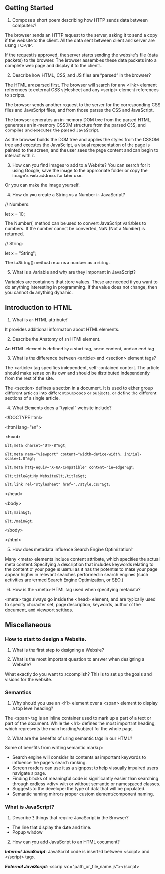 
## Getting Started

1. Compose a short poem describing how HTTP sends data between computers? 

The browser sends an HTTP request to the server, asking it to send a copy if the website to the client. All the data sent between client and server are using TCP/IP. 

If the request is approved, the server starts sending the website's file (data packets) to the browser. The browser assembles these data packets into a complete web page and display it to the clients.

2. Describe how HTML, CSS, and JS files are “parsed” in the browser?

The HTML are parsed first. The browser will search for any &lt;link&gt; element references to external CSS stylesheet and any &lt;script&gt; element references to scripts.

The browser sends another request to the server for the corresponding CSS files and JavaScript files, and from those parses the CSS and JavaScript.

The browser generates an in-memory DOM tree from the parsed HTML, generates an in-memory CSSOM structure from the parsed CSS, and compiles and executes the parsed JavaScript.

As the browser builds the DOM tree and applies the styles from the CSSOM tree and executes the JavaScript, a visual representation of the page is painted to the screen, and the user sees the page content and can begin to interact with it.

3. How can you find images to add to a Website?
You can search for it using Google, save the image to the appropriate folder or copy the image's web address for later use. 

Or you can make the image yourself. 

4. How do you create a String vs a Number in JavaScript?

// Numbers:

let x = 10;

The Number() method can be used to convert JavaScript variables to numbers. If the number cannot be converted, NaN (Not a Number) is returned.

// String:

let x = "String";

The toString() method returns a number as a string.

5. What is a Variable and why are they important in JavaScript?

Variables are containers that store values. These are needed if you want to do anything interesting in programming. If the value does not change, then you cannot do anything dynamic. 

## Introduction to HTML

1. What is an HTML attribute?

It provides additional information about HTML elements. 

2. Describe the Anatomy of an HTMl element.

An HTML element is defined by a start tag, some content, and an end tag.

3. What is the difference between &lt;article&gt; and &lt;section&gt; element tags?

The &lt;article&gt; tag specifies independent, self-contained content. The article should make sense on its own and should be distributed independently from the rest of the site.

The &lt;section&gt; defines a section in a document. It is used to either group different articles into different purposes or subjects, or define the different sections of a single article.


4. What Elements does a “typical” website include?

&lt;!DOCTYPE html&gt;

&lt;html lang="en"&gt;
  
  &lt;head&gt;

    &lt;meta charset="UTF-8"&gt;

    &lt;meta name="viewport" content="width=device-width, initial-scale=1.0"&gt;

    &lt;meta http-equiv="X-UA-Compatible" content="ie=edge"&gt;
    
    &lt;title&gt;My Website&lt;/title&gt;
    
    &lt;link rel="stylesheet" href="./style.css"&gt;

  &lt;/head&gt;
  
  &lt;body&gt;
    
    &lt;main&gt;
          
    &lt;/main&gt;
	
  &lt;/body&gt;

&lt;/html&gt;

5. How does metadata influence Search Engine Optimization?

Many &lt;meta&gt; elements include content attribute, which specifies the actual meta content. Specifying a description that includes keywords relating to the content of your page is useful as it has the potential to make your page appear higher in relevant searches performed in search engines (such activities are termed Search Engine Optimization, or SEO.)

6. How is the &lt;meta&gt; HTML tag used when specifying metadata?

&lt;meta&gt; tags always go inside the &lt;head&gt; element, and are typically used to specify character set, page description, keywords, author of the document, and viewport settings.

## Miscellaneous

### How to start to design a Website.

1. What is the first step to designing a Website?



2. What is the most important question to answer when designing a Website?

What exactly do you want to accomplish? This is to set up the goals and visions for the website.

### Semantics

1. Why should you use an &lt;h1&gt; element over a &lt;span&gt; element to display a top level heading?

The &lt;span&gt; tag is an inline container used to mark up a part of a text or part of the document. While the &lt;h1&gt; defines the most important heading, which represents the main heading/subject for the whole page.

2. What are the benefits of using semantic tags in our HTML?

Some of benefits from writing semantic markup:

- Search engine will consider its contents as important keywords to influence the page's search ranking.
- Screen readers can use it as a signpost to help vissually impaired users navigate a page.
- Finding blocks of meaningful code is significantly easier than searching through endless &lt;div&gt; with or without semantic or namespaced classes.
- Suggests to the developer the type of data that will be populated.
- Semantic naming mirrors proper custom element/component naming.

### What is JavaScript?

1. Describe 2 things that require JavaScript in the Browser?
- The line that display the date and time.
- Popup window

2. How can you add JavaScript to an HTML document?

***Internal JavaScript***: JavaScript code is inserted between &lt;script&gt; and &lt;/script&gt; tags. 

***External JavaScript***: &lt;scrip src="path_or_file_name.js"&gt;&lt;/script&gt; 
